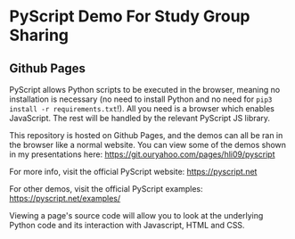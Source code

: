 # PyScript Demo For Study Group Sharing
## Github Pages
PyScript allows Python scripts to be executed in the browser, meaning no installation is necessary (no need to install Python and no need for `pip3 install -r requirements.txt`!). All you need is a browser which enables JavaScript. The rest will be handled by the relevant PyScript JS library.

This repository is hosted on Github Pages, and the demos can all be ran in the browser like a normal website. You can view some of the demos shown in my presentations here: https://git.ouryahoo.com/pages/hli09/pyscript

For more info, visit the official PyScript website: https://pyscript.net 

For other demos, visit the official PyScript examples: https://pyscript.net/examples/

Viewing a page's source code will allow you to look at the underlying Python code and its interaction with Javascript, HTML and CSS.
